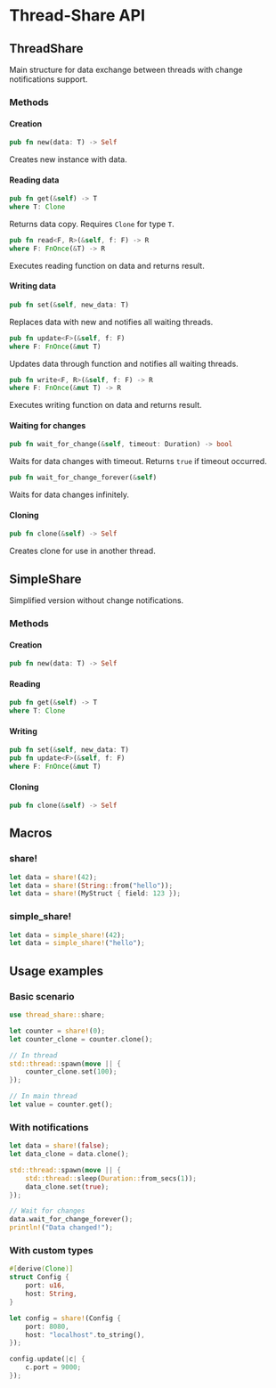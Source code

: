 # Thread-Share API

## ThreadShare<T>

Main structure for data exchange between threads with change notifications support.

### Methods

#### Creation
```rust
pub fn new(data: T) -> Self
```
Creates new instance with data.

#### Reading data
```rust
pub fn get(&self) -> T
where T: Clone
```
Returns data copy. Requires `Clone` for type `T`.

```rust
pub fn read<F, R>(&self, f: F) -> R
where F: FnOnce(&T) -> R
```
Executes reading function on data and returns result.

#### Writing data
```rust
pub fn set(&self, new_data: T)
```
Replaces data with new and notifies all waiting threads.

```rust
pub fn update<F>(&self, f: F)
where F: FnOnce(&mut T)
```
Updates data through function and notifies all waiting threads.

```rust
pub fn write<F, R>(&self, f: F) -> R
where F: FnOnce(&mut T) -> R
```
Executes writing function on data and returns result.

#### Waiting for changes
```rust
pub fn wait_for_change(&self, timeout: Duration) -> bool
```
Waits for data changes with timeout. Returns `true` if timeout occurred.

```rust
pub fn wait_for_change_forever(&self)
```
Waits for data changes infinitely.

#### Cloning
```rust
pub fn clone(&self) -> Self
```
Creates clone for use in another thread.

## SimpleShare<T>

Simplified version without change notifications.

### Methods

#### Creation
```rust
pub fn new(data: T) -> Self
```

#### Reading
```rust
pub fn get(&self) -> T
where T: Clone
```

#### Writing
```rust
pub fn set(&self, new_data: T)
pub fn update<F>(&self, f: F)
where F: FnOnce(&mut T)
```

#### Cloning
```rust
pub fn clone(&self) -> Self
```

## Macros

### share!
```rust
let data = share!(42);
let data = share!(String::from("hello"));
let data = share!(MyStruct { field: 123 });
```

### simple_share!
```rust
let data = simple_share!(42);
let data = simple_share!("hello");
```

## Usage examples

### Basic scenario
```rust
use thread_share::share;

let counter = share!(0);
let counter_clone = counter.clone();

// In thread
std::thread::spawn(move || {
    counter_clone.set(100);
});

// In main thread
let value = counter.get();
```

### With notifications
```rust
let data = share!(false);
let data_clone = data.clone();

std::thread::spawn(move || {
    std::thread::sleep(Duration::from_secs(1));
    data_clone.set(true);
});

// Wait for changes
data.wait_for_change_forever();
println!("Data changed!");
```

### With custom types
```rust
#[derive(Clone)]
struct Config {
    port: u16,
    host: String,
}

let config = share!(Config {
    port: 8080,
    host: "localhost".to_string(),
});

config.update(|c| {
    c.port = 9000;
});
```
